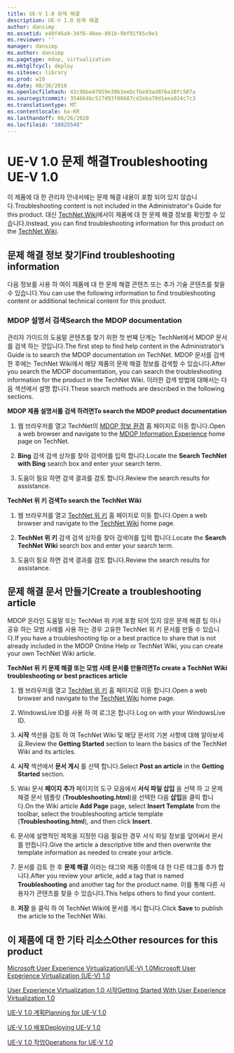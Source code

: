 ```yaml
---
title: UE-V 1.0 문제 해결
description: UE-V 1.0 문제 해결
author: dansimp
ms.assetid: e40f46a9-34f6-40ee-801b-9bf91f65c0e1
ms.reviewer: ''
manager: dansimp
ms.author: dansimp
ms.pagetype: mdop, virtualization
ms.mktglfcycl: deploy
ms.sitesec: library
ms.prod: w10
ms.date: 08/30/2016
ms.openlocfilehash: 43c98be47059e30b3eebcfbe93ad876a38fc587a
ms.sourcegitcommit: 354664bc527d93f80687cd2eba70d1eea024c7c3
ms.translationtype: MT
ms.contentlocale: ko-KR
ms.lasthandoff: 06/26/2020
ms.locfileid: "10825548"
---
```

# <span data-ttu-id="02aa9-103">UE-V 1.0 문제 해결</span><span class="sxs-lookup"><span data-stu-id="02aa9-103">Troubleshooting UE-V 1.0</span></span>


<span data-ttu-id="02aa9-104">이 제품에 대 한 관리자 안내서에는 문제 해결 내용이 포함 되어 있지 않습니다.</span><span class="sxs-lookup"><span data-stu-id="02aa9-104">Troubleshooting content is not included in the Administrator's Guide for this product.</span></span> <span data-ttu-id="02aa9-105">대신 [TechNet Wiki](https://go.microsoft.com/fwlink/p/?LinkId=224905)에서이 제품에 대 한 문제 해결 정보를 확인할 수 있습니다.</span><span class="sxs-lookup"><span data-stu-id="02aa9-105">Instead, you can find troubleshooting information for this product on the [TechNet Wiki](https://go.microsoft.com/fwlink/p/?LinkId=224905).</span></span>

## <span data-ttu-id="02aa9-106">문제 해결 정보 찾기</span><span class="sxs-lookup"><span data-stu-id="02aa9-106">Find troubleshooting information</span></span>


<span data-ttu-id="02aa9-107">다음 정보를 사용 하 여이 제품에 대 한 문제 해결 콘텐츠 또는 추가 기술 콘텐츠를 찾을 수 있습니다.</span><span class="sxs-lookup"><span data-stu-id="02aa9-107">You can use the following information to find troubleshooting content or additional technical content for this product.</span></span>

### <span data-ttu-id="02aa9-108">MDOP 설명서 검색</span><span class="sxs-lookup"><span data-stu-id="02aa9-108">Search the MDOP documentation</span></span>

<span data-ttu-id="02aa9-109">관리자 가이드의 도움말 콘텐츠를 찾기 위한 첫 번째 단계는 TechNet에서 MDOP 문서를 검색 하는 것입니다.</span><span class="sxs-lookup"><span data-stu-id="02aa9-109">The first step to find help content in the Administrator’s Guide is to search the MDOP documentation on TechNet.</span></span> <span data-ttu-id="02aa9-110">MDOP 문서를 검색 한 후에는 TechNet Wiki에서 해당 제품의 문제 해결 정보를 검색할 수 있습니다.</span><span class="sxs-lookup"><span data-stu-id="02aa9-110">After you search the MDOP documentation, you can search the troubleshooting information for the product in the TechNet Wiki.</span></span> <span data-ttu-id="02aa9-111">이러한 검색 방법에 대해서는 다음 섹션에서 설명 합니다.</span><span class="sxs-lookup"><span data-stu-id="02aa9-111">These search methods are described in the following sections.</span></span>

**<span data-ttu-id="02aa9-112">MDOP 제품 설명서를 검색 하려면</span><span class="sxs-lookup"><span data-stu-id="02aa9-112">To search the MDOP product documentation</span></span>**

1.  <span data-ttu-id="02aa9-113">웹 브라우저를 열고 TechNet의 [MDOP 정보 환경](https://go.microsoft.com/fwlink/p/?LinkId=236032) 홈 페이지로 이동 합니다.</span><span class="sxs-lookup"><span data-stu-id="02aa9-113">Open a web browser and navigate to the [MDOP Information Experience](https://go.microsoft.com/fwlink/p/?LinkId=236032) home page on TechNet.</span></span>

2.  <span data-ttu-id="02aa9-114">**Bing** 검색 검색 상자를 찾아 검색어를 입력 합니다.</span><span class="sxs-lookup"><span data-stu-id="02aa9-114">Locate the **Search TechNet with Bing** search box and enter your search term.</span></span>

3.  <span data-ttu-id="02aa9-115">도움이 필요 하면 검색 결과를 검토 합니다.</span><span class="sxs-lookup"><span data-stu-id="02aa9-115">Review the search results for assistance.</span></span>

**<span data-ttu-id="02aa9-116">TechNet 위 키 검색</span><span class="sxs-lookup"><span data-stu-id="02aa9-116">To search the TechNet Wiki</span></span>**

1.  <span data-ttu-id="02aa9-117">웹 브라우저를 열고 [TechNet 위 키](https://go.microsoft.com/fwlink/p/?LinkId=224905) 홈 페이지로 이동 합니다.</span><span class="sxs-lookup"><span data-stu-id="02aa9-117">Open a web browser and navigate to the [TechNet Wiki](https://go.microsoft.com/fwlink/p/?LinkId=224905) home page.</span></span>

2.  <span data-ttu-id="02aa9-118">**TechNet 위 키** 검색 검색 상자를 찾아 검색어를 입력 합니다.</span><span class="sxs-lookup"><span data-stu-id="02aa9-118">Locate the **Search TechNet Wiki** search box and enter your search term.</span></span>

3.  <span data-ttu-id="02aa9-119">도움이 필요 하면 검색 결과를 검토 합니다.</span><span class="sxs-lookup"><span data-stu-id="02aa9-119">Review the search results for assistance.</span></span>

## <span data-ttu-id="02aa9-120">문제 해결 문서 만들기</span><span class="sxs-lookup"><span data-stu-id="02aa9-120">Create a troubleshooting article</span></span>


<span data-ttu-id="02aa9-121">MDOP 온라인 도움말 또는 TechNet 위 키에 포함 되어 있지 않은 문제 해결 팁 이나 공유 하는 모범 사례를 사용 하는 경우 고유한 TechNet 위 키 문서를 만들 수 있습니다.</span><span class="sxs-lookup"><span data-stu-id="02aa9-121">If you have a troubleshooting tip or a best practice to share that is not already included in the MDOP Online Help or TechNet Wiki, you can create your own TechNet Wiki article.</span></span>

**<span data-ttu-id="02aa9-122">TechNet 위 키 문제 해결 또는 모범 사례 문서를 만들려면</span><span class="sxs-lookup"><span data-stu-id="02aa9-122">To create a TechNet Wiki troubleshooting or best practices article</span></span>**

1.  <span data-ttu-id="02aa9-123">웹 브라우저를 열고 [TechNet 위 키](https://go.microsoft.com/fwlink/p/?LinkId=224905) 홈 페이지로 이동 합니다.</span><span class="sxs-lookup"><span data-stu-id="02aa9-123">Open a web browser and navigate to the [TechNet Wiki](https://go.microsoft.com/fwlink/p/?LinkId=224905) home page.</span></span>

2.  <span data-ttu-id="02aa9-124">WindowsLive ID를 사용 하 여 로그온 합니다.</span><span class="sxs-lookup"><span data-stu-id="02aa9-124">Log on with your WindowsLive ID.</span></span>

3.  <span data-ttu-id="02aa9-125">**시작** 섹션을 검토 하 여 TechNet Wiki 및 해당 문서의 기본 사항에 대해 알아보세요.</span><span class="sxs-lookup"><span data-stu-id="02aa9-125">Review the **Getting Started** section to learn the basics of the TechNet Wiki and its articles.</span></span>

4.  <span data-ttu-id="02aa9-126">**시작** 섹션에서 **문서 게시** 를 선택 합니다.</span><span class="sxs-lookup"><span data-stu-id="02aa9-126">Select **Post an article** in the **Getting Started** section.</span></span>

5.  <span data-ttu-id="02aa9-127">Wiki 문서 **페이지 추가** 페이지의 도구 모음에서 **서식 파일 삽입** 을 선택 하 고 문제 해결 문서 템플릿 (**Troubleshooting.html**)을 선택한 다음 **삽입**을 클릭 합니다.</span><span class="sxs-lookup"><span data-stu-id="02aa9-127">On the Wiki article **Add Page** page, select **Insert Template** from the toolbar, select the troubleshooting article template (**Troubleshooting.html**), and then click **Insert**.</span></span>

6.  <span data-ttu-id="02aa9-128">문서에 설명적인 제목을 지정한 다음 필요한 경우 서식 파일 정보를 덮어써서 문서를 만듭니다.</span><span class="sxs-lookup"><span data-stu-id="02aa9-128">Give the article a descriptive title and then overwrite the template information as needed to create your article.</span></span>

7.  <span data-ttu-id="02aa9-129">문서를 검토 한 후 **문제 해결** 이라는 태그와 제품 이름에 대 한 다른 태그를 추가 합니다.</span><span class="sxs-lookup"><span data-stu-id="02aa9-129">After you review your article, add a tag that is named **Troubleshooting** and another tag for the product name.</span></span> <span data-ttu-id="02aa9-130">이를 통해 다른 사용자가 콘텐츠를 찾을 수 있습니다.</span><span class="sxs-lookup"><span data-stu-id="02aa9-130">This helps others to find your content.</span></span>

8.  <span data-ttu-id="02aa9-131">**저장** 을 클릭 하 여 TechNet Wiki에 문서를 게시 합니다.</span><span class="sxs-lookup"><span data-stu-id="02aa9-131">Click **Save** to publish the article to the TechNet Wiki.</span></span>

## <span data-ttu-id="02aa9-132">이 제품에 대 한 기타 리소스</span><span class="sxs-lookup"><span data-stu-id="02aa9-132">Other resources for this product</span></span>


[<span data-ttu-id="02aa9-133">Microsoft User Experience Virtualization(UE-V) 1.0</span><span class="sxs-lookup"><span data-stu-id="02aa9-133">Microsoft User Experience Virtualization (UE-V) 1.0</span></span>](index.md)

[<span data-ttu-id="02aa9-134">User Experience Virtualization 1.0 시작</span><span class="sxs-lookup"><span data-stu-id="02aa9-134">Getting Started With User Experience Virtualization 1.0</span></span>](getting-started-with-user-experience-virtualization-10.md)

[<span data-ttu-id="02aa9-135">UE-V 1.0 계획</span><span class="sxs-lookup"><span data-stu-id="02aa9-135">Planning for UE-V 1.0</span></span>](planning-for-ue-v-10.md)

[<span data-ttu-id="02aa9-136">UE-V 1.0 배포</span><span class="sxs-lookup"><span data-stu-id="02aa9-136">Deploying UE-V 1.0</span></span>](deploying-ue-v-10.md)

[<span data-ttu-id="02aa9-137">UE-V 1.0 작업</span><span class="sxs-lookup"><span data-stu-id="02aa9-137">Operations for UE-V 1.0</span></span>](operations-for-ue-v-10.md)

 

 





